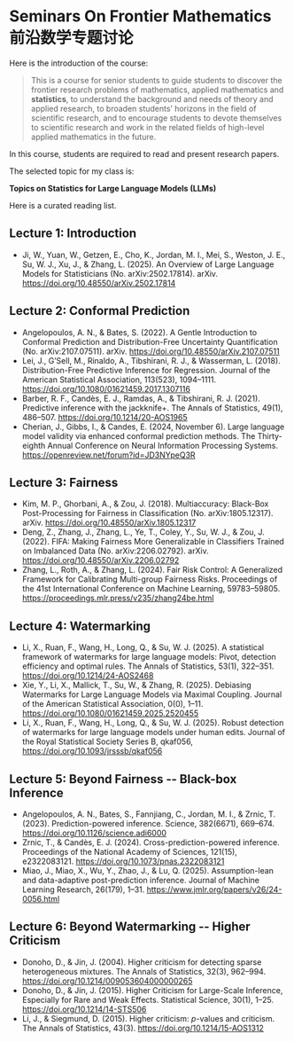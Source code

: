 # Seminars On Frontier Mathematics 前沿数学专题讨论


Here is the introduction of the course:

> This is a course for senior students to guide students to discover the frontier research problems of mathematics, applied mathematics and **statistics**, to understand the background and needs of theory and applied research, to broaden students’ horizons in the field of scientific research, and to encourage students to devote themselves to scientific research and work in the related fields of high-level applied mathematics in the future.

In this course, students are required to read and present research papers. 

The selected topic for my class is:

**Topics on Statistics for Large Language Models (LLMs)**

Here is a curated reading list.

## Lecture 1: Introduction

- Ji, W., Yuan, W., Getzen, E., Cho, K., Jordan, M. I., Mei, S., Weston, J. E., Su, W. J., Xu, J., & Zhang, L. (2025). An Overview of Large Language Models for Statisticians (No. arXiv:2502.17814). arXiv. https://doi.org/10.48550/arXiv.2502.17814

## Lecture 2: Conformal Prediction

- Angelopoulos, A. N., & Bates, S. (2022). A Gentle Introduction to Conformal Prediction and Distribution-Free Uncertainty Quantification (No. arXiv:2107.07511). arXiv. https://doi.org/10.48550/arXiv.2107.07511
- Lei, J., G’Sell, M., Rinaldo, A., Tibshirani, R. J., & Wasserman, L. (2018). Distribution-Free Predictive Inference for Regression. Journal of the American Statistical Association, 113(523), 1094–1111. https://doi.org/10.1080/01621459.2017.1307116
- Barber, R. F., Candès, E. J., Ramdas, A., & Tibshirani, R. J. (2021). Predictive inference with the jackknife+. The Annals of Statistics, 49(1), 486–507. https://doi.org/10.1214/20-AOS1965
- Cherian, J., Gibbs, I., & Candes, E. (2024, November 6). Large language model validity via enhanced conformal prediction methods. The Thirty-eighth Annual Conference on Neural Information Processing Systems. https://openreview.net/forum?id=JD3NYpeQ3R

## Lecture 3: Fairness

- Kim, M. P., Ghorbani, A., & Zou, J. (2018). Multiaccuracy: Black-Box Post-Processing for Fairness in Classification (No. arXiv:1805.12317). arXiv. https://doi.org/10.48550/arXiv.1805.12317
- Deng, Z., Zhang, J., Zhang, L., Ye, T., Coley, Y., Su, W. J., & Zou, J. (2022). FIFA: Making Fairness More Generalizable in Classifiers Trained on Imbalanced Data (No. arXiv:2206.02792). arXiv. https://doi.org/10.48550/arXiv.2206.02792
- Zhang, L., Roth, A., & Zhang, L. (2024). Fair Risk Control: A Generalized Framework for Calibrating Multi-group Fairness Risks. Proceedings of the 41st International Conference on Machine Learning, 59783–59805. https://proceedings.mlr.press/v235/zhang24be.html

## Lecture 4: Watermarking

- Li, X., Ruan, F., Wang, H., Long, Q., & Su, W. J. (2025). A statistical framework of watermarks for large language models: Pivot, detection efficiency and optimal rules. The Annals of Statistics, 53(1), 322–351. https://doi.org/10.1214/24-AOS2468
- Xie, Y., Li, X., Mallick, T., Su, W., & Zhang, R. (2025). Debiasing Watermarks for Large Language Models via Maximal Coupling. Journal of the American Statistical Association, 0(0), 1–11. https://doi.org/10.1080/01621459.2025.2520455
- Li, X., Ruan, F., Wang, H., Long, Q., & Su, W. J. (2025). Robust detection of watermarks for large language models under human edits. Journal of the Royal Statistical Society Series B, qkaf056, https://doi.org/10.1093/jrsssb/qkaf056

## Lecture 5: Beyond Fairness -- Black-box Inference

- Angelopoulos, A. N., Bates, S., Fannjiang, C., Jordan, M. I., & Zrnic, T. (2023). Prediction-powered inference. Science, 382(6671), 669–674. https://doi.org/10.1126/science.adi6000
- Zrnic, T., & Candès, E. J. (2024). Cross-prediction-powered inference. Proceedings of the National Academy of Sciences, 121(15), e2322083121. https://doi.org/10.1073/pnas.2322083121
- Miao, J., Miao, X., Wu, Y., Zhao, J., & Lu, Q. (2025). Assumption-lean and data-adaptive post-prediction inference. Journal of Machine Learning Research, 26(179), 1–31. https://www.jmlr.org/papers/v26/24-0056.html

## Lecture 6: Beyond Watermarking -- Higher Criticism

- Donoho, D., & Jin, J. (2004). Higher criticism for detecting sparse heterogeneous mixtures. The Annals of Statistics, 32(3), 962–994. https://doi.org/10.1214/009053604000000265
- Donoho, D., & Jin, J. (2015). Higher Criticism for Large-Scale Inference, Especially for Rare and Weak Effects. Statistical Science, 30(1), 1–25. https://doi.org/10.1214/14-STS506
- Li, J., & Siegmund, D. (2015). Higher criticism: $p$-values and criticism. The Annals of Statistics, 43(3). https://doi.org/10.1214/15-AOS1312
